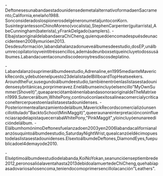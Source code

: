 -DeftonesesunabandaestadounidensedemetalalternativoformadaenSacramento,California,enelaño1988.
SonconsideradoslospionerosdelgéneronumetaljuntoconKorn.
SusintegrantessonChinoMoreno(vocalista),StephenCarpenter(guitarrista),AbeCunningham(baterista),yFrankDelgado(samplers).
-ElbajistaoriginaldelabandaeraChiCheng,quienquedóencomadespuésdeunaccidenteen2008ymurióen2013.
Desdesuformación,labandahalanzadonueveálbumesdeestudio,dosEP,unálbumrecopilatorioyveintitréssencillos,ademásdeunboxsetqueincluyetodossusálbumes.Labandacuentaconundiscodeoroytresdiscosdeplatino.

-Labandalanzósuprimerálbumdeestudio,Adrenaline,en1995medianteMaverickRecords,ydebutóenelpuesto23delalistadelBillboardTopHeatseekers.
AroundtheFur,susegundoálbumdeestudio,tambiénentróenlaslistasestadounidensesybritánicas,porprimeravez.Enelálbumseincluyóelsencillo"MyOwnSummer(ShoveIt)",queapareciótambiénenlabandasonoraoriginaldeTheMatrixen1999.Sutercerálbum,WhitePony,continuóconlaexitosalíneacomercialycríticaconeltercerpuestoenlaslistasestadounidenses.
-Posteriormenteallanzamientodelálbum,MaverickRecordscomercializóunsencillotitulado"BacktoSchool(MiniMaggit)",queeraunareinterpretaciónconinfluenciasrapdelapistaquecerrabaWhitePony,"PinkMaggit",yloincluyóenunareedicióndelálbum.
-ElálbumhomónimoDeftonesfuelanzadoen2003yen2006labandacalifornianalanzósuquintoálbumdeestudio,SaturdayNightWrist,quealcanzóeldécimopuestodelaslistasestadounidenses.ElsextoálbumdeDeftones,DiamondEyes,fuepublicadoel4demayode2010.

-Elséptimoálbumdeestudiodelabanda,KoiNoYokan,seanuncióenseptiembrede2012,peronosalióalaventahasta2013debidoalamuertedeChiCheng,quehabíapasadovariosañosencoma,teniendocomoprimersencillolacanción"Leathers".
